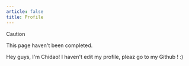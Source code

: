 ```yaml
---
article: false
title: Profile
---
```



> [!caution]
> This page haven't been completed.

Hey guys, I'm Chidao!
I haven't edit my profile, pleaz go to my Github ! :)